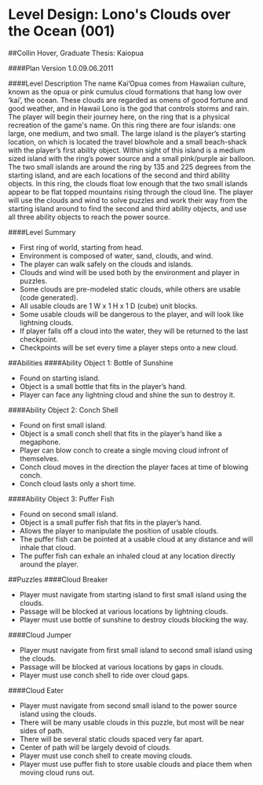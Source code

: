 Level Design: Lono's Clouds over the Ocean (001)
========
##Collin Hover, Graduate Thesis: Kaiopua

####Plan Version
1.0.09.06.2011

####Level Description
The name Kai’Opua comes from Hawaiian culture, known as the opua or pink cumulus cloud formations that hang low over ‘kai’, the ocean. These clouds are regarded as omens of good fortune and good weather, and in Hawaii Lono is the god that controls storms and rain. The player will begin their journey here, on the ring that is a physical recreation of the game's name. On this ring there are four islands: one large, one medium, and two small. The large island is the player’s starting location, on which is located the travel blowhole and a small beach-shack with the player’s first ability object. Within sight of this island is a medium sized island with the ring’s power source and a small pink/purple air balloon. The two small islands are around the ring by 135 and 225 degrees from the starting island, and are each locations of the second and third ability objects. In this ring, the clouds float low enough that the two small islands appear to be flat topped mountains rising through the cloud line. The player will use the clouds and wind to solve puzzles and work their way from the starting island around to find the second and third ability objects, and use all three ability objects to reach the power source.

####Level Summary
*   First ring of world, starting from head. 
*   Environment is composed of water, sand, clouds, and wind. 
*   The player can walk safely on the clouds and islands.
*   Clouds and wind will be used both by the environment and player in puzzles.
*   Some clouds are pre-modeled static clouds, while others are usable (code generated).
*   All usable clouds are 1 W x 1 H x 1 D (cube) unit blocks.
*   Some usable clouds will be dangerous to the player, and will look like lightning clouds.
*   If player falls off a cloud into the water, they will be returned to the last checkpoint.
*   Checkpoints will be set every time a player steps onto a new cloud.

##Abilities
####Ability Object 1: Bottle of Sunshine
*   Found on starting island.
*   Object is a small bottle that fits in the player’s hand.
*   Player can face any lightning cloud and shine the sun to destroy it.

####Ability Object 2: Conch Shell
*   Found on first small island.
*   Object is a small conch shell that fits in the player’s hand like a megaphone.
*   Player can blow conch to create a single moving cloud infront of themselves.
*   Conch cloud moves in the direction the player faces at time of blowing conch.
*   Conch cloud lasts only a short time.

####Ability Object 3: Puffer Fish
*   Found on second small island.
*   Object is a small puffer fish that fits in the player’s hand.
*   Allows the player to manipulate the position of usable clouds.
*   The puffer fish can be pointed at a usable cloud at any distance and will inhale that cloud.
*   The puffer fish can exhale an inhaled cloud at any location directly around the player.

##Puzzles
####Cloud Breaker
*   Player must navigate from starting island to first small island using the clouds.
*   Passage will be blocked at various locations by lightning clouds.
*   Player must use bottle of sunshine to destroy clouds blocking the way.

####Cloud Jumper
*   Player must navigate from first small island to second small island using the clouds.
*   Passage will be blocked at various locations by gaps in clouds.
*   Player must use conch shell to ride over cloud gaps.

####Cloud Eater
*   Player must navigate from second small island to the power source island using the clouds.
*   There will be many usable clouds in this puzzle, but most will be near sides of path.
*   There will be several static clouds spaced very far apart.
*   Center of path will be largely devoid of clouds.
*   Player must use conch shell to create moving clouds.
*   Player must use puffer fish to store usable clouds and place them when moving cloud runs out.
